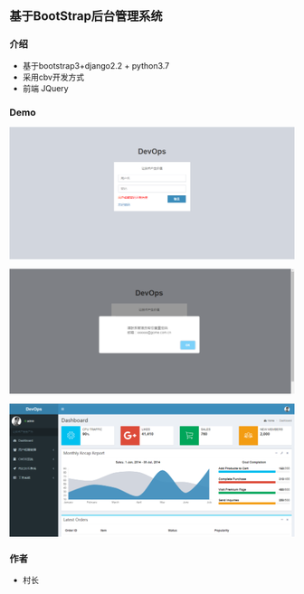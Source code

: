 ## 基于BootStrap后台管理系统

### 介绍

- 基于bootstrap3+django2.2 + python3.7
- 采用cbv开发方式
- 前端 JQuery


### Demo

![image](img/login.png)


![image](img/valid.png)

![image](img/dashboard.png)


### 作者

- 村长